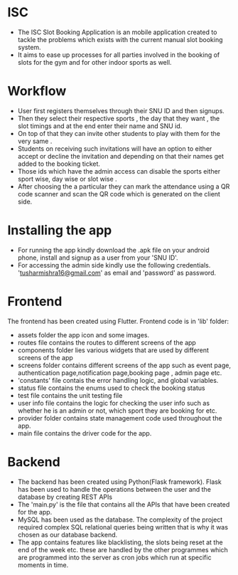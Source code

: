 # ISC
- The ISC Slot Booking Application is an mobile application created to tackle the problems which exists with the current manual
  slot booking system. 
- It aims to ease up processes for all parties involved in the booking of slots for the gym and for other indoor sports as well. 

# Workflow
- User first registers themselves through their SNU ID and then signups.
- Then they select their respective sports , the day that they want , the slot timings and at the end enter their name and SNU id.
- On top of that they can invite other students to play with them for the very same .
- Students on receiving such invitations will have an option to either accept or decline the invitation and depending on that their names get added to the booking ticket.
- Those ids which have the admin access can disable the sports either sport wise, day wise or slot wise .
- After choosing the a particular they can mark the attendance using a QR code scanner and scan the QR code which is generated on the client side.


# Installing the app
- For running the app kindly download the .apk file on your android phone, install and signup as a user from your 'SNU ID'.
- For accessing the admin side kindly use the following credentials.
'tusharmishra16@gmail.com' as email and 'password' as password.

# Frontend
The frontend has been created using Flutter.
Frontend code is in 'lib' folder:
- assets folder the app icon and some images.
- routes file contains the routes to different screens of the app
- components folder lies various widgets that are used by different screens of the app
- screens folder contains different screens of the app such as event page, authentication page,notification page,booking page , admin page etc.
- 'constants' file contais the error handling logic, and global variables.
- status file contains the enums used to check the booking status
- test file contains the unit testing file
- user info file contains the logic for checking the user info such as whether he is an admin or not, which sport they are booking for etc.
- provider folder contains state management code used throughout the app.
- main file contains the driver code for the app.


# Backend
- The backend has been created using Python(Flask framework). Flask has been used to handle the operations between the user and the database by creating REST APIs
- The 'main.py' is the file that contains all the APIs that have been created for the app.
- MySQL has been used as the database. The complexity of the project required complex SQL relational queries being written that is why it was chosen as our database backend.
- The app contains features like blacklisting, the slots being reset at the end of the week etc. these are handled by the other programmes which are programmed into the server as cron jobs which run at specific moments in time.
